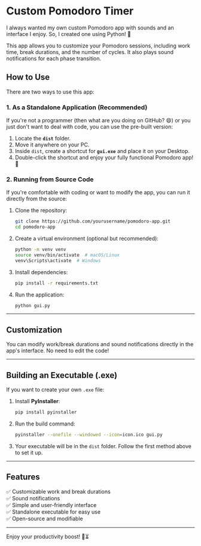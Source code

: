 # **Custom Pomodoro Timer**

I always wanted my own custom Pomodoro app with sounds and an interface I enjoy. So, I created one using Python! 🚀

This app allows you to customize your Pomodoro sessions, including work time, break durations, and the number of cycles. It also plays sound notifications for each phase transition.

## **How to Use**

There are two ways to use this app:

### **1. As a Standalone Application (Recommended)**
If you're not a programmer (then what are you doing on GitHub? 😄) or you just don't want to deal with code, you can use the pre-built version:

1. Locate the **`dist`** folder.
2. Move it anywhere on your PC.
3. Inside `dist`, create a shortcut for **`gui.exe`** and place it on your Desktop.
4. Double-click the shortcut and enjoy your fully functional Pomodoro app! 🎉

### **2. Running from Source Code**
If you're comfortable with coding or want to modify the app, you can run it directly from the source:

1. Clone the repository:
   ```sh
   git clone https://github.com/yourusername/pomodoro-app.git  
   cd pomodoro-app
   ```
2. Create a virtual environment (optional but recommended):  
   ```sh
   python -m venv venv  
   source venv/bin/activate  # macOS/Linux  
   venv\Scripts\activate  # Windows  
   ```
3. Install dependencies:
   ```sh
   pip install -r requirements.txt  
   ```
4. Run the application:
   ```sh
   python gui.py  
   ```

---

## **Customization**
You can modify work/break durations and sound notifications directly in the app's interface. No need to edit the code!

---

## **Building an Executable (.exe)**
If you want to create your own `.exe` file:

1. Install **PyInstaller**:  
   ```sh
   pip install pyinstaller  
   ```
2. Run the build command:  
   ```sh
   pyinstaller --onefile --windowed --icon=icon.ico gui.py  
   ```
3. Your executable will be in the `dist` folder. Follow the first method above to set it up.

---

## **Features**
✅ Customizable work and break durations  
✅ Sound notifications  
✅ Simple and user-friendly interface  
✅ Standalone executable for easy use  
✅ Open-source and modifiable  

---

Enjoy your productivity boost! 💪⏳

